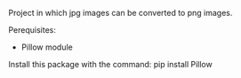 Project in which jpg images can be converted to png images.

Perequisites:
- Pillow module

Install this package with the command: pip install Pillow
